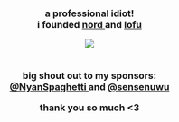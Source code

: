 <h3 align="center">
  a professional idiot!
  <br />
  i founded 
  <a href="https://github.com/nord-studio">
    nord
  </a>
  and
  <a href="https://github.com/lofustudio">
    lofu
  </a>
</h3>
<p align="center">
  <img src="https://skillicons.dev/icons?i=ts,js,html,css,prisma,react,next,md,remix,tailwind,tauri" />
</p>
<h1 />
<h3 align="center">
  big shout out to my sponsors: <br />
  <a href="https://github.com/NyanSpaghetti">
    @NyanSpaghetti
  </a>
  and
  <a href="https://github.com/sensenuwu">
    @sensenuwu
  </a>
  
  thank you so much <3
</h3>

